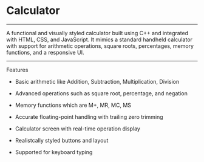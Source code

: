 # Calculator

___________________________________

A functional and visually styled calculator built using C++ and integrated with HTML, CSS, and JavaScript. It mimics a standard handheld calculator with support for arithmetic operations, square roots, percentages, memory functions, and a responsive UI.



_____________

Features

* Basic arithmetic like Addition, Subtraction, Multiplication, Division

* Advanced operations such as square root, percentage, and negation

* Memory functions which are M+, MR, MC, MS

* Accurate floating-point handling with trailing zero trimming

* Calculator screen with real-time operation display

* Realistcally styled buttons and layout

* Supported for keyboard typing



